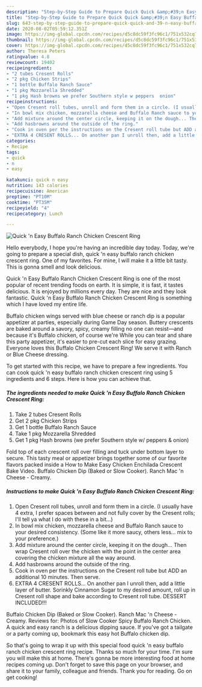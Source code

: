 ```yaml
---
description: "Step-by-Step Guide to Prepare Quick Quick &amp;#39;n Easy Buffalo Ranch Chicken Crescent Ring"
title: "Step-by-Step Guide to Prepare Quick Quick &amp;#39;n Easy Buffalo Ranch Chicken Crescent Ring"
slug: 643-step-by-step-guide-to-prepare-quick-quick-and-39-n-easy-buffalo-ranch-chicken-crescent-ring
date: 2020-08-02T05:59:12.351Z
image: https://img-global.cpcdn.com/recipes/d5c8dc59f3fc96c1/751x532cq70/quick-n-easy-buffalo-ranch-chicken-crescent-ring-recipe-main-photo.jpg
thumbnail: https://img-global.cpcdn.com/recipes/d5c8dc59f3fc96c1/751x532cq70/quick-n-easy-buffalo-ranch-chicken-crescent-ring-recipe-main-photo.jpg
cover: https://img-global.cpcdn.com/recipes/d5c8dc59f3fc96c1/751x532cq70/quick-n-easy-buffalo-ranch-chicken-crescent-ring-recipe-main-photo.jpg
author: Theresa Peters
ratingvalue: 4.8
reviewcount: 19402
recipeingredient:
- "2 tubes Cresent Rolls"
- "2 pkg Chicken Strips"
- "1 bottle Buffalo Ranch Sauce"
- "1 pkg Mozzarella Shredded"
- "1 pkg Hash browns we prefer Southern style w peppers  onion"
recipeinstructions:
- "Open Cresent roll tubes, unroll and form them in a circle. (I usually have 4 extra, I prefer spaces between and not fully cover by the Cresent rolls; I&#39;ll tell ya what I do with these in a bit...)"
- "In bowl mix chicken, mozzarella cheese and Buffalo Ranch sauce to your desired consistency. (Some like it more saucy, others less... mix to your preference.)"
- "Add mixture around the center circle, keeping it on the dough... Then wrap Cresent roll over the chicken with the point in the center area covering the chicken mixture all the way around."
- "Add hasbrowns around the outside of the ring."
- "Cook in oven per the instructions on the Cresent roll tube but ADD an additional 10 minutes. Then serve."
- "EXTRA 4 CRESENT ROLLS... On another pan I unroll then, add a little layer of butter. Sorinkly Cinnamon Sugar to my desired amount, roll up in Cresent roll shape and bake according to Cresent roll tube. DESSERT INCLUDED!!!"
categories:
- Recipe
tags:
- quick
- n
- easy

katakunci: quick n easy 
nutrition: 143 calories
recipecuisine: American
preptime: "PT10M"
cooktime: "PT35M"
recipeyield: "4"
recipecategory: Lunch

---
```



![Quick &#39;n Easy Buffalo Ranch Chicken Crescent Ring](https://img-global.cpcdn.com/recipes/d5c8dc59f3fc96c1/751x532cq70/quick-n-easy-buffalo-ranch-chicken-crescent-ring-recipe-main-photo.jpg)

Hello everybody, I hope you're having an incredible day today. Today, we're going to prepare a special dish, quick &#39;n easy buffalo ranch chicken crescent ring. One of my favorites. For mine, I will make it a little bit tasty. This is gonna smell and look delicious.

Quick &#39;n Easy Buffalo Ranch Chicken Crescent Ring is one of the most popular of recent trending foods on earth. It is simple, it is fast, it tastes delicious. It is enjoyed by millions every day. They are nice and they look fantastic. Quick &#39;n Easy Buffalo Ranch Chicken Crescent Ring is something which I have loved my entire life.

Buffalo chicken wings served with blue cheese or ranch dip is a popular appetizer at parties, especially during Game Day season. Buttery crescents are baked around a savory, spicy, creamy filling no one can resist—and because it&#39;s Buffalo chicken, of course we&#39;re While you can tear and share this party appetizer, it&#39;s easier to pre-cut each slice for easy grazing. Everyone loves this Buffalo Chicken Crescent Ring! We serve it with Ranch or Blue Cheese dressing.


To get started with this recipe, we have to prepare a few ingredients. You can cook quick &#39;n easy buffalo ranch chicken crescent ring using 5 ingredients and 6 steps. Here is how you can achieve that.

<!--inarticleads1-->

##### The ingredients needed to make Quick &#39;n Easy Buffalo Ranch Chicken Crescent Ring:

1. Take 2 tubes Cresent Rolls
1. Get 2 pkg Chicken Strips
1. Get 1 bottle Buffalo Ranch Sauce
1. Take 1 pkg Mozzarella Shredded
1. Get 1 pkg Hash browns (we prefer Southern style w/ peppers &amp; onion)


Fold top of each crescent roll over filling and tuck under bottom layer to secure. This tasty meal or appetizer brings together some of our favorite flavors packed inside a How to Make Easy Chicken Enchilada Crescent Bake Video. Buffalo Chicken Dip (Baked or Slow Cooker). Ranch Mac &#39;n Cheese - Creamy. 

<!--inarticleads2-->

##### Instructions to make Quick &#39;n Easy Buffalo Ranch Chicken Crescent Ring:

1. Open Cresent roll tubes, unroll and form them in a circle. (I usually have 4 extra, I prefer spaces between and not fully cover by the Cresent rolls; I&#39;ll tell ya what I do with these in a bit...)
1. In bowl mix chicken, mozzarella cheese and Buffalo Ranch sauce to your desired consistency. (Some like it more saucy, others less... mix to your preference.)
1. Add mixture around the center circle, keeping it on the dough... Then wrap Cresent roll over the chicken with the point in the center area covering the chicken mixture all the way around.
1. Add hasbrowns around the outside of the ring.
1. Cook in oven per the instructions on the Cresent roll tube but ADD an additional 10 minutes. Then serve.
1. EXTRA 4 CRESENT ROLLS... On another pan I unroll then, add a little layer of butter. Sorinkly Cinnamon Sugar to my desired amount, roll up in Cresent roll shape and bake according to Cresent roll tube. DESSERT INCLUDED!!!


Buffalo Chicken Dip (Baked or Slow Cooker). Ranch Mac &#39;n Cheese - Creamy. Reviews for: Photos of Slow Cooker Spicy Buffalo Ranch Chicken. A quick and easy ranch is a delicious dipping sauce. If you&#39;ve got a tailgate or a party coming up, bookmark this easy hot Buffalo chicken dip. 

So that's going to wrap it up with this special food quick &#39;n easy buffalo ranch chicken crescent ring recipe. Thanks so much for your time. I'm sure you will make this at home. There's gonna be more interesting food at home recipes coming up. Don't forget to save this page on your browser, and share it to your family, colleague and friends. Thank you for reading. Go on get cooking!
